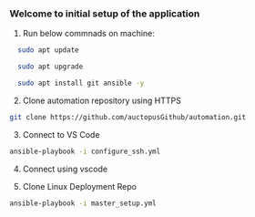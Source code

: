### Welcome to initial setup of the application

1. Run below commnads on machine:
```bash
  sudo apt update
```
```bash
  sudo apt upgrade
```
```bash
  sudo apt install git ansible -y
```

2. Clone automation repository using HTTPS

```bash
git clone https://github.com/auctopusGithub/automation.git
```

3. Connect to VS Code

```bash
ansible-playbook -i configure_ssh.yml 
```

4. Connect using vscode

5. Clone Linux Deployment Repo

```bash
ansible-playbook -i master_setup.yml
```
